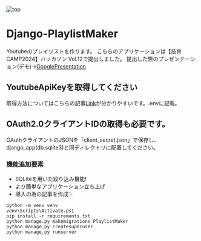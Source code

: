 ![top](https://github.com/user-attachments/assets/05b0605a-f964-4454-ad1d-b909d132f9b7)

# Django-PlaylistMaker
 Youtubeのプレイリストを作ります。
 こちらのアプリケーションは【技育CAMP2024】ハッカソン Vol.12で提出しました。
 提出した際のプレゼンテーション(デモ)→[GooglePresentation](https://docs.google.com/presentation/d/150LGL_8jzaAaG7jpunIpRTN-dr8uUMSgzHr9ilyE608/edit?usp=drive_link)

## YoutubeApiKeyを取得してください
取得方法についてはこちらの記事[Link](https://zenn.dev/eito_blog/articles/f2d870ffddb636)が分かりやすいです。.envに記載。

## OAuth2.0クライアントIDの取得も必要です。
OAuthクライアントのJSONを「client_secret.json」で保存し、django_app(db.sqlite3)と同ディレクトリに配置してください。

### 機能追加要素
- SQLiteを用いた絞り込み機能!
- より簡単なアプリケーション立ち上げ
- 導入の為の記事を作成✨

```
python -m venv venv
venv\Scripts\Activate.ps1
pip install -r requirements.txt
python manage.py makemigrations PlaylistMaker
python manage.py createsuperuser
python manage.py runserver  
```
